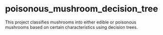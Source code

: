 # poisonous_mushroom_decision_tree
This project classifies mushrooms into either edible or poisonous mushrooms based on certain characteristics using decision trees.

